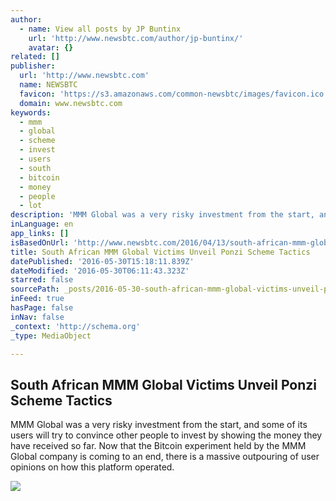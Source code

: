 ```yaml
---
author:
  - name: View all posts by JP Buntinx
    url: 'http://www.newsbtc.com/author/jp-buntinx/'
    avatar: {}
related: []
publisher:
  url: 'http://www.newsbtc.com'
  name: NEWSBTC
  favicon: 'https://s3.amazonaws.com/common-newsbtc/images/favicon.ico'
  domain: www.newsbtc.com
keywords:
  - mmm
  - global
  - scheme
  - invest
  - users
  - south
  - bitcoin
  - money
  - people
  - lot
description: 'MMM Global was a very risky investment from the start, and some of its users will try to convince other people to invest by showing the money they have received so far. Now that the Bitcoin experiment held by the MMM Global company is coming to an end, there is a massive outpouring of user opinions on how this platform operated.'
inLanguage: en
app_links: []
isBasedOnUrl: 'http://www.newsbtc.com/2016/04/13/south-african-mmm-global-victims-unveil-ponzi-scheme-tactics/'
title: South African MMM Global Victims Unveil Ponzi Scheme Tactics
datePublished: '2016-05-30T15:18:11.839Z'
dateModified: '2016-05-30T06:11:43.323Z'
starred: false
sourcePath: _posts/2016-05-30-south-african-mmm-global-victims-unveil-ponzi-scheme-tactics.md
inFeed: true
hasPage: false
inNav: false
_context: 'http://schema.org'
_type: MediaObject

---
```

<article style=""><h1>South African MMM Global Victims Unveil Ponzi Scheme Tactics</h1><p>MMM Global was a very risky investment from the start, and some of its users will try to convince other people to invest by showing the money they have received so far. Now that the Bitcoin experiment held by the MMM Global company is coming to an end, there is a massive outpouring of user opinions on how this platform operated.</p><img src="http://s3.amazonaws.com/main-newsbtc-images/2016/04/13135154/MMM-Global.jpg" /></article>